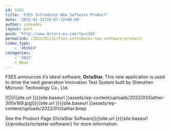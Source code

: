 ```yaml
---
id: 1103
title: 'FSES Introduces New Software Product'
date: '2022-01-31T16:07:12+00:00'
author: ssheades
layout: post
guid: 'http://www.4stars-es.com/?p=1103'
permalink: /2022/01/31/fses-introduces-new-software-product/
video_type:
    - '#NONE#'
categories:
    - '2022'
    - News
---
```


FSES announces it’s latest software, **OctaStar.** This new application is used to drive the next generation Innovation Test System built by Shenzhen Micronic Technology Co., Ltd.

[![]({{site.url }}{{site.baseurl }}assets/wp-content/uploads/2022/01/Gather-300x169.jpg)]({{site.url }}{{site.baseurl }}assets/wp-content/uploads/2022/01/Gather.bmp)

See the Product Page [OctaStar Software]({{site.url }}{{site.baseurl }}/products/octastar-software/) for more information.
